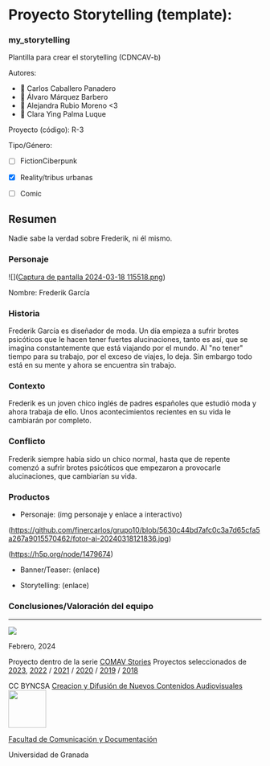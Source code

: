 
# Proyecto Storytelling (template): 
### my_storytelling
Plantilla para crear el storytelling (CDNCAV-b)

Autores:  
<!---
Incluir lista de personas del grupo 
Se puede añadir enlace a página personal de github o lo que se quiera...(optativo)
-->

- :man: Carlos Caballero Panadero
- :man: Álvaro Márquez Barbero
- :woman: Alejandra Rubio Moreno <3
- :woman: Clara Ying Palma Luque


Proyecto (código): R-3

Tipo/Género:  
- [ ] FictionCiberpunk  
- [x] Reality/tribus urbanas  
- [ ] Comic



## Resumen

Nadie sabe la verdad sobre Frederik, ni él mismo.

### Personaje

![]([Captura de pantalla 2024-03-18 115518.png](https://github.com/finercarlos/grupo10/blob/241ff7087f432718346602f5b7d748fbae7c8c5d/Captura%20de%20pantalla%202024-03-18%20115518.png))

Nombre: Frederik García

### Historia

Frederik García es diseñador de moda. Un día empieza a sufrir brotes psicóticos que le hacen tener fuertes alucinaciones, tanto es así, que se imagina constantemente que está viajando por el mundo. Al "no tener" tiempo para su trabajo, por el exceso de viajes, lo deja. Sin embargo todo está en su mente y ahora se encuentra sin trabajo.

### Contexto

Frederik es un joven chico inglés de padres españoles que estudió moda y ahora trabaja de ello. Unos acontecimientos recientes en su vida le cambiarán por completo.

### Conflicto 

Frederik siempre había sido un chico normal, hasta que de repente comenzó a sufrir brotes psicóticos que empezaron a provocarle alucinaciones, que cambiarían su vida.

### Productos

- Personaje: (img personaje y enlace a interactivo)
  
(https://github.com/finercarlos/grupo10/blob/5630c44bd7afc0c3a7d65cfa5a267a9015570462/fotor-ai-20240318121836.jpg)

(https://h5p.org/node/1479674)


- Banner/Teaser:  (enlace) 


- Storytelling: (enlace) 




### Conclusiones/Valoración del equipo

------
![](https://upload.wikimedia.org/wikipedia/commons/thumb/6/62/CC-BY-SA-Andere_Wikis_%28v%29.svg/200px-CC-BY-SA-Andere_Wikis_%28v%29.svg.png)




<!---
Lista completa de emojis de markDown - https://gist.github.com/rxaviers/7360908) 
-->



Febrero, 2024

Proyecto dentro de la serie [COMAV Stories](https://github.com/mgea/storytelling/blob/master/What_is_a_digital_storytelling.md) 
Proyectos seleccionados de [2023](https://github.com/mgea/storytelling/tree/master/2023), [2022](https://github.com/mgea/storytelling/blob/master/2022/readme.md) / [2021](https://github.com/mgea/storytelling/blob/master/2021/readme.md) / [2020](https://github.com/mgea/storytelling/blob/master/2020/readme.md)  / 
[2019](https://github.com/mgea/storytelling/blob/master/2019/readme.md) / [2018](https://github.com/mgea/storytelling/blob/master/2018/readme.md) 

CC BYNCSA  [Creacion y Difusión de Nuevos Contenidos Audiovisuales](http://utopolis.ugr.es/medialab)
<img src="https://mirrors.creativecommons.org/presskit/buttons/88x31/png/by-nc-sa.png"  width="75" > 

[Facultad de Comunicación y Documentación](http://fcd.ugr.es)

Universidad de Granada
